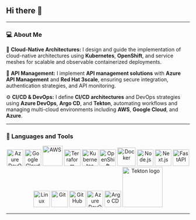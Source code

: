 ## Hi there 👋

---

### 💻 About Me

🚀 **Cloud-Native Architectures:** I design and guide the implementation of cloud-native architectures using **Kubernetes**, **OpenShift**, and service meshes for scalable and observable containerized deployments.  

🔗 **API Management:** I implement **API management solutions** with **Azure API Management** and **Red Hat 3scale**, ensuring secure integration, authentication strategies, and API monitoring.  

⚙️ **CI/CD & DevOps:** I define **CI/CD architectures** and DevOps strategies using **Azure DevOps**, **Argo CD**, and **Tekton**, automating workflows and managing multi-cloud environments including **AWS**, **Google Cloud**, and **Azure**.

---

### 🧰 Languages and Tools
<p align="center">
  <!-- Azure DevOps -->
  <img src="https://cdn.jsdelivr.net/gh/devicons/devicon/icons/azure/azure-original.svg" alt="Azure DevOps" width="45" height="45"/>
  <!-- Google Cloud -->
  <img src="https://cdn.jsdelivr.net/gh/devicons/devicon/icons/googlecloud/googlecloud-original.svg" alt="Google Cloud" width="45" height="45"/>
 <!-- AWS -->
  <img src="https://skillicons.dev/icons?i=aws" alt="AWS" width="55" height="55"/>
  <!-- Terraform -->
  <img src="https://cdn.jsdelivr.net/gh/devicons/devicon/icons/terraform/terraform-original.svg" alt="Terraform" width="45" height="45"/>
  <!-- Kubernetes -->
  <img src="https://cdn.jsdelivr.net/gh/devicons/devicon/icons/kubernetes/kubernetes-plain.svg" alt="Kubernetes" width="45" height="45"/>
  <!-- OpenShift -->
  <img src="https://www.vectorlogo.zone/logos/openshift/openshift-icon.svg" alt="OpenShift" width="45" height="45"/>
  <!-- Docker -->
  <img src="https://cdn.jsdelivr.net/gh/devicons/devicon/icons/docker/docker-original.svg" alt="Docker" width="50" height="50"/>
  <!-- Node.js -->
  <img src="https://www.svgrepo.com/show/354119/nodejs-icon.svg" alt="Node.js" width="45" height="45"/>
  <!-- Next.js -->
  <img src="https://cdn.jsdelivr.net/gh/devicons/devicon/icons/nextjs/nextjs-original.svg" alt="Next.js" width="45" height="45"/>
  <!-- FastAPI -->
  <img src="https://cdn.jsdelivr.net/gh/devicons/devicon/icons/fastapi/fastapi-original.svg" alt="FastAPI" width="45" height="45"/>
  <!-- Linux -->
  <img src="https://cdn.jsdelivr.net/gh/devicons/devicon/icons/linux/linux-original.svg" alt="Linux" width="45" height="45"/>
  <!-- Git -->
  <img src="https://cdn.jsdelivr.net/gh/devicons/devicon/icons/git/git-original.svg" alt="Git" width="45" height="45"/>
  <!-- GitHub -->
  <img src="https://cdn.jsdelivr.net/gh/devicons/devicon/icons/github/github-original.svg" alt="GitHub" width="45" height="45"/>
  <!-- Azure DevOps -->
  <img src="https://cdn.jsdelivr.net/gh/devicons/devicon/icons/azuredevops/azuredevops-original.svg" alt="Azure DevOps" width="45" height="45"/>
  <!-- Argo CD -->
  <img src="https://cdn.jsdelivr.net/gh/devicons/devicon/icons/argocd/argocd-original.svg" alt="Argo CD" width="45" height="45"/>
  <!-- Tekton -->
  <img src="https://raw.githubusercontent.com/cdfoundation/artwork/main/tekton/horizontal/color/tekton-horizontal-color.svg" alt="Tekton logo" width="110"/>
</p>

---
